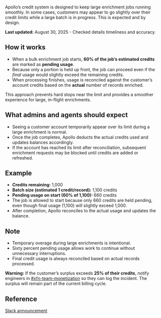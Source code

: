 <p>
  Apollo’s credit system is designed to keep large enrichment jobs running smoothly.
  In some cases, customers may appear to go slightly over their credit limits while
  a large batch is in progress. This is expected and by design.
</p>
<strong>Last updated:</strong> August 30, 2025 - Checked details timeliness and accuracy.
<h2 id="h_01K2HDYQRQXPA65BP8ZHW76ZTX">How it works</h2>
<ul class="check--list">
  <li>
    When a bulk enrichment job starts,
    <strong>60% of the job’s estimated credits</strong> are marked as
    <strong>pending usage</strong>.
  </li>
  <li>
    Because only a portion is held up front, the job can proceed even if the
    <em>final</em> usage would slightly exceed the remaining credits.
  </li>
  <li>
    When processing finishes, usage is reconciled against the customer’s account
    credits based on the <strong>actual</strong> number of records enriched.
  </li>
</ul>
<p class="tip--message">
  This approach prevents hard stops near the limit and provides a smoother experience
  for large, in-flight enrichments.
</p>
<h2 id="h_01K2HDYQRQYPCKSM6121XJKF51">What admins and agents should expect</h2>
<ul class="check--list">
  <li>
    Seeing a customer account temporarily appear over its limit during a large
    enrichment is normal.
  </li>
  <li>
    Once the job completes, Apollo deducts the actual credits used and updates
    balances accordingly.
  </li>
  <li>
    If the account has reached its limit after reconciliation, subsequent enrichment
    requests may be blocked until credits are added or refreshed.
  </li>
</ul>
<h2 id="h_01K2HDYQRQHWKGFJZKJJGV60NA">Example</h2>
<ul class="check--list">
  <li>
    <strong>Credits remaining:</strong> 1,000
  </li>
  <li>
    <strong>Batch size (estimated 1 credit/record):</strong> 1,100 credits
  </li>
  <li>
    <strong>Pending usage on start (60% of 1,100):</strong> 660 credits
  </li>
  <li>
    The job is allowed to start because only 660 credits are held pending, even
    though final usage (1,100) will slightly exceed 1,000.
  </li>
  <li>
    After completion, Apollo reconciles to the actual usage and updates the balance.
  </li>
</ul>
<h2 id="h_01K2HDYQRQ860TENZBPJZDGVJ5">Note</h2>
<ul class="check--list">
  <li>Temporary overage during large enrichments is intentional.</li>
  <li>
    Sixty percent pending usage allows work to continue without unnecessary interruptions.
  </li>
  <li>
    Final credit usage is always reconciled based on actual records processed.
  </li>
</ul>
<p class="warning--message">
  <strong>Warning:</strong> If the customer’s surplus exceeds
  <strong>25% of their credits</strong>, notify engineers in
  <a href="https://apolloio.slack.com/archives/C01BC294YHG" target="_blank" rel="noopener noreferrer">#xfn-team-monetization</a>
  so they can log the incident. The surplus will remain part of the current billing
  cycle.
</p>
<h2 id="h_01K2HE2Y1RH42WNQ54WQPS8PDN">Reference</h2>
<p>
  <a href="https://apolloio.slack.com/archives/C01BC294YHG/p1753980561102609" target="_blank" rel="noopener noreferrer">Slack announcement</a>
</p>